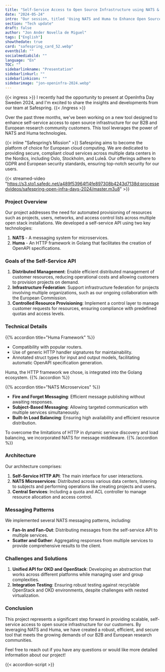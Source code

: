 ```yaml
---
title: "Self-Service Access to Open Source Infrastructure using NATS & Huma"
date: "2024-05-24"
intro: "Our session, titled 'Using NATS and Huma to Enhance Open Source Infrastructure', was designed to empower both B2B and European research communities with robust self-service access."
section: "Tech update"
draft: false
author: "Jon Ander Novella de Miguel"
tags: ["English"]
showthedate: true
card: "safespring_card_52.webp"
eventbild: ""
socialmediabild: ""
language: "En"
TOC: ""
sidebarlinkname: "Presentation"
sidebarlinkurl: ""
sidebarlinkicon: ""
sidebarimage: "jon-openinfra-2024.webp"
---
```


{{< ingress >}}
I recently had the opportunity to present at OpenInfra Day Sweden 2024, and I'm excited to share the insights and developments from our team at Safespring. 
{{< /ingress >}}

Over the past three months, we've been working on a new tool designed to enhance self-service access to open source infrastructure for our B2B and European research community customers. This tool leverages the power of NATS and Huma technologies.

{{< inline "Safespring’s Mission" >}} Safespring aims to become the platform of choice for European cloud computing. We are dedicated to providing secure, compliant cloud services across multiple data centers in the Nordics, including Oslo, Stockholm, and Luleå. Our offerings adhere to GDPR and European security standards, ensuring top-notch security for our users.

{{< streamed-video "https://s3.sto1.safedc.net/a489f53964f14fe897308b4243d7138d:processedvideos/safespring-open-infra-days-2024/master.m3u8" >}}


### Project Overview
Our project addresses the need for automated provisioning of resources such as projects, users, networks, and access control lists across multiple open stack installations. We developed a self-service API using two key technologies:

1. **NATS** - A messaging system for microservices.
2. **Huma** - An HTTP framework in Golang that facilitates the creation of OpenAPI specifications.

### Goals of the Self-Service API

1. **Distributed Management**: Enable efficient distributed management of customer resources, reducing operational costs and allowing customers to provision projects on demand.
2. **Infrastructure Federation**: Support infrastructure federation for projects involving multiple organizations, such as our ongoing collaboration with the European Commission.
3. **Controlled Resource Provisioning**: Implement a control layer to manage customer requests for resources, ensuring compliance with predefined quotas and access levels.

### Technical Details

{{% accordion title="Huma Framework" %}}

- Compatibility with popular routers.
- Use of generic HTTP handler signatures for maintainability.
- Annotated struct types for input and output models, facilitating automatic OpenAPI specification generation.

Huma, the HTTP framework we chose, is integrated into the Golang ecosystem.
{{% /accordion %}}

{{% accordion title="NATS Microservices" %}}

- **Fire and Forget Messaging**: Efficient message publishing without awaiting responses.
- **Subject-Based Messaging**: Allowing targeted communication with multiple services simultaneously.
- **Built-In Load Balancing**: Ensuring high availability and efficient resource distribution.

To overcome the limitations of HTTP in dynamic service discovery and load balancing, we incorporated NATS for message middleware.
{{% /accordion %}}

### Architecture
Our architecture comprises:
1. **Self-Service HTTP API**: The main interface for user interactions.
2. **NATS Microservices**: Distributed across various data centers, listening to subjects and performing operations like creating projects and users.
3. **Central Services**: Including a quota and ACL controller to manage resource allocation and access control.

### Messaging Patterns
We implemented several NATS messaging patterns, including:
- **Fan-In and Fan-Out**: Distributing messages from the self-service API to multiple services.
- **Scatter and Gather**: Aggregating responses from multiple services to provide comprehensive results to the client.

### Challenges and Solutions
1. **Unified API for OKD and OpenStack**: Developing an abstraction that works across different platforms while managing user and group complexities.
2. **Integration Testing**: Ensuring robust testing against recyclable OpenStack and OKD environments, despite challenges with nested virtualization.

### Conclusion
This project represents a significant step forward in providing scalable, self-service access to open source infrastructure for our customers. By leveraging NATS and Huma, we have created a robust, efficient, and secure tool that meets the growing demands of our B2B and European research communities.

Feel free to reach out if you have any questions or would like more detailed information about our project!

{{< accordion-script >}}